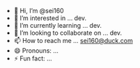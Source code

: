 - 👋 Hi, I’m @sei160
- 👀 I’m interested in ... dev.
- 🌱 I’m currently learning ... dev.
- 💞️ I’m looking to collaborate on ... dev.
- 📫 How to reach me ... sei160@duck.com
- 😄 Pronouns: ...
- ⚡ Fun fact: ...

<!---
sei160/sei160 is a ✨ special ✨ repository because its `README.md` (this file) appears on your GitHub profile.
You can click the Preview link to take a look at your changes.
--->
